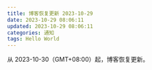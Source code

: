 ```yaml
---
title: 博客恢复更新 2023-10-29
date: 2023-10-29 08:06:11
updated: 2023-10-29 08:06:11
categories: 通知
tags: Hello World
---
```


从 2023-10-30（GMT+08:00）起，博客恢复更新。
